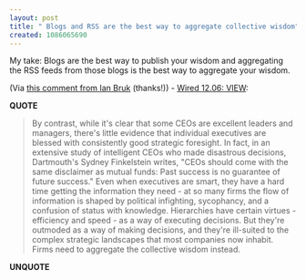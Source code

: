 ```yaml
---
layout: post
title: " Blogs and RSS are the best way to aggregate collective wisdom"
created: 1086065690
---
```

My take: Blogs are the best way to publish your wisdom and aggregating the RSS feeds from those blogs is the best way to aggregate your wisdom.

(Via <a href="http://www.rolandtanglao.com/archives/2004/05/30/empowering_a_team_with_weblogs_allows_the_collective_iq_to_stay_current#comment161">this comment from Ian Bruk</a> (thanks!)) - <a href="http://www.wired.com/wired/archive/12.06/view.html?pg=2">Wired 12.06: VIEW</a>:
<p><strong>QUOTE</strong></p><blockquote>By contrast, while it's clear that some CEOs are excellent leaders and managers, there's little evidence that individual executives are blessed with consistently good strategic foresight. In fact, in an extensive study of intelligent CEOs who made disastrous decisions, Dartmouth's Sydney Finkelstein writes, "CEOs should come with the same disclaimer as mutual funds: Past success is no guarantee of future success." Even when executives are smart, they have a hard time getting the information they need - at so many firms the flow of information is shaped by political infighting, sycophancy, and a confusion of status with knowledge. Hierarchies have certain virtues - efficiency and speed - as a way of executing decisions. But they're outmoded as a way of making decisions, and they're ill-suited to the complex strategic landscapes that most companies now inhabit. Firms need to aggregate the collective wisdom instead.</blockquote><p><strong>UNQUOTE</strong></p>


